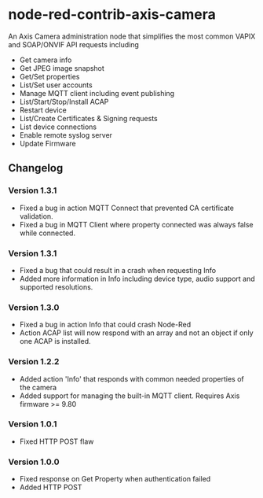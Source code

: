 # node-red-contrib-axis-camera
An Axis Camera administration node that simplifies the most common VAPIX and SOAP/ONVIF API requests including
* Get camera info
* Get JPEG image snapshot
* Get/Set properties
* List/Set user accounts
* Manage MQTT client including event publishing
* List/Start/Stop/Install ACAP
* Restart device
* List/Create Certificates & Signing requests
* List device connections
* Enable remote syslog server
* Update Firmware

## Changelog

### Version 1.3.1
* Fixed a bug in action MQTT Connect that prevented CA certificate validation.
* Fixed a bug in MQTT Client where property connected was always false while connected.

### Version 1.3.1
* Fixed a bug that could result in a crash when requesting Info
* Added more information in Info including device type, audio support and supported resolutions.

### Version 1.3.0
* Fixed a bug in action Info that could crash Node-Red
* Action ACAP list will now respond with an array and not an object if only one ACAP is installed.

### Version 1.2.2
* Added action 'Info' that responds with common needed properties of the camera
* Added support for managing the built-in MQTT client.  Requires Axis firmware >= 9.80

### Version 1.0.1
* Fixed HTTP POST flaw

### Version 1.0.0
* Fixed response on Get Property when authentication failed
* Added HTTP POST


